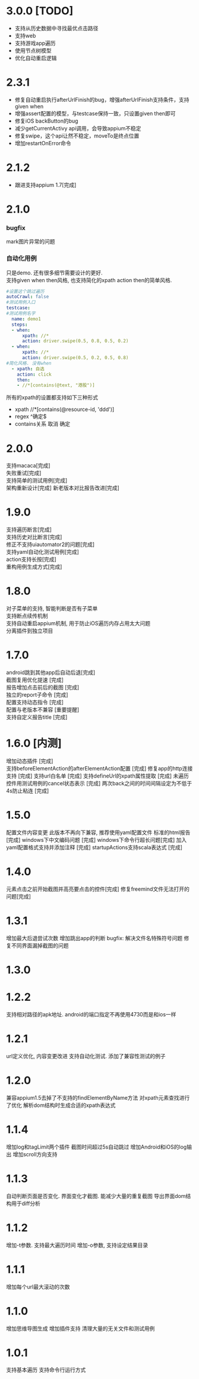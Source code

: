 # 3.0.0 [TODO]
- 支持从历史数据中寻找最优点击路径
- 支持web
- 支持游戏app遍历
- 使用节点树模型
- 优化自动重启逻辑

# 2.3.1
- 修复自动重启执行afterUrlFinish的bug，增强afterUrlFinish支持条件，支持given when
- 增强assert配置的模型，与testcase保持一致，只设置given then即可
- 修复iOS backButton的bug
- 减少getCurrentActivy api调用，会导致appium不稳定
- 修复swipe，这个api让然不稳定，moveTo是终点位置
- 增加restartOnError命令


# 2.1.2
- 跟进支持appium 1.7[完成]

# 2.1.0
### bugfix
mark图片异常的问题
### 自动化用例
只是demo. 还有很多细节需要设计的更好.  
支持given when then风格, 也支持简化的xpath action then的简单风格.  
```yaml
#设置这个跳过遍历
autoCrawl: false
#测试用例入口
testcase:
#测试用例名字
  name: demo1
  steps:
  - when:
      xpath: //*
      action: driver.swipe(0.5, 0.8, 0.5, 0.2)
  - when:
      xpath: //*
      action: driver.swipe(0.5, 0.2, 0.5, 0.8)
#简化风格. 没有when
  - xpath: 自选
    action: click
    then:
    - //*[contains(@text, "港股")]
```
所有的xpath的设置都支持如下三种形式
- xpath //*[contains(@resource-id, 'ddd')]
- regex ^确定$ 
- contains关系 取消 确定
# 2.0.0
支持macaca[完成]  
失败重试[完成]  
支持简单的测试用例[完成]  
架构重新设计[完成] 
新老版本对比报告改进[完成]  
# 1.9.0
支持遍历断言[完成]  
支持历史对比断言[完成]  
修正不支持uiautomator2的问题[完成]  
支持yaml自动化测试用例[完成]  
action支持长按[完成]  
重构用例生成方式[完成]  

# 1.8.0
对子菜单的支持, 智能判断是否有子菜单  
支持断点续传机制  
支持自动重启appium机制, 用于防止iOS遍历内存占用太大问题  
分离插件到独立项目  

# 1.7.0
android跳到其他app后自动后退[完成]  
截图复用优化提速 [完成]  
报告增加点击前后的截图 [完成]  
独立的report子命令 [完成]  
配置支持动态指令 [完成]  
配置与老版本不兼容 [重要提醒]  
支持自定义报告title [完成]  

# 1.6.0 [内测]
增加动态插件 [完成]  
支持beforeElementAction的afterElementAction配置 [完成]
修复app的http连接支持 [完成]
支持url白名单 [完成]
支持defineUrl的xpath属性提取 [完成]
未遍历控件用测试用例的cancel状态表示 [完成]
两次back之间的时间间隔设定为不低于4s防止粘连 [完成]

# 1.5.0
配置文件内容变更 此版本不再向下兼容, 推荐使用yaml配置文件
标准的html报告 [完成]
windows下中文编码问题 [完成]
windows下命令行超长问题[完成]
加入yaml配置格式支持并添加注释 [完成]
startupActions支持scala表达式 [完成]

# 1.4.0
元素点击之前开始截图并高亮要点击的控件[完成]
修复freemind文件无法打开的问题[完成]
# 1.3.1
增加最大后退尝试次数
增加跳出app的判断
bugfix:
解决文件名特殊符号问题
修复不同界面漏掉截图的问题

# 1.3.0

# 1.2.2
支持相对路径的apk地址.
android的端口指定不再使用4730而是和ios一样
# 1.2.1
url定义优化, 内容变更改进
支持自动化测试. 添加了兼容性测试的例子
# 1.2.0
兼容appium1.5去掉了不支持的findElementByName方法
对xpath元素查找进行了优化 解析dom结构时生成合适的xpath表达式
# 1.1.4
增加log和tagLimit两个插件
截图时间超过5s自动跳过
增加Android和iOS的log输出
增加scroll方向支持
# 1.1.3
自动判断页面是否变化. 界面变化才截图. 能减少大量的重复截图
导出界面dom结构用于diff分析
# 1.1.2
增加-t参数. 支持最大遍历时间
增加-o参数, 支持设定结果目录
# 1.1.1
增加每个url最大滚动的次数
# 1.1.0
增加思维导图生成
增加插件支持
清理大量的无关文件和测试用例

# 1.0.1
支持基本遍历
支持命令行运行方式
